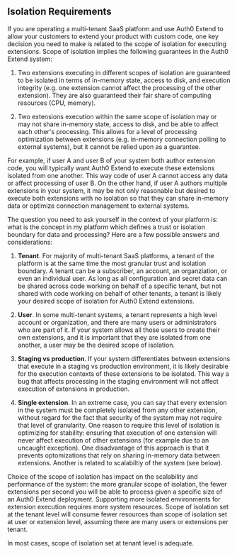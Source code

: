 ## Isolation Requirements

If you are operating a multi-tenant SaaS platform and use Auth0 Extend to allow your customers to extend your product with custom code, one key decision you need to make is related to the scope of isolation for executing extensions. Scope of isolation implies the following guarantees in the Auth0 Extend system: 

1. Two extensions executing in different scopes of isolation are guaranteed to be isolated in terms of in-memory state, access to disk, and execution integrity (e.g. one extension cannot affect the processing of the other extension). They are also guaranteed their fair share of computing resources (CPU, memory). 

2. Two extensions execution within the same scope of isolation may or may not share in-memory state, access to disk, and be able to affect each other's processing. This allows for a level of processing optimization between extensions (e.g. in-memory connection polling to external systems), but it cannot be relied upon as a guarantee. 

For example, if user A and user B of your system both author extension code, you will typically want Auth0 Extend to execute these extensions isolated from one another. This way code of user A cannot access any data or affect processing of user B. On the other hand, if user A authors multiple extensions in your system, it may be not only reasonable but desired to execute both extensions with no isolation so that they can share in-memory data or optimize connection management to external systems. 

The question you need to ask yourself in the context of your platform is: what is the concept in my platform which defines a trust or isolation boundary for data and processing? Here are a few possible answers and considerations: 

1. **Tenant**. For majority of multi-tenant SaaS platforms, a tenant of the platform is at the same time the most granular trust and isolation boundary. A tenant can be a subscriber, an account, an organziation, or even an individual user. As long as all configuration and secret data can be shared across code working on behalf of a specific tenant, but not shared with code working on behalf of other tenants, a tenant is likely your desired scope of isolation for Auth0 Extend extensions.  

2. **User**. In some multi-tenant systems, a tenant represents a high level account or organization, and there are many users or administrators who are part of it. If your system allows all those users to create their own extensions, and it is important that they are isolated from one another, a user may be the desired scope of isolation. 

3. **Staging vs production**. If your system differentiates between extensions that execute in a staging vs production environment, it is likely desirable for the execution contexts of these extensions to be isolated. This way a bug that affects processing in the staging environment will not affect execution of extensions in production. 

4. **Single extension**. In an extreme case, you can say that every extension in the system must be completely isolated from any other extension, without regard for the fact that security of the system may not require that level of granularity. One reason to require this level of isolation is optimizing for stability: ensuring that execution of one extension will never affect execution of other extensions (for example due to an uncaught exception). One disadvantage of this approach is that it prevents optomizations that rely on sharing in-memory data between extensions. Another is related to scalabiltiy of the system (see below). 

Choice of the scope of isolation has impact on the scalability and performance of the system: the more granular scope of isolation, the fewer extensions per second you will be able to process given a specific size of an Auth0 Extend deployment. Supporting more isolated environments for extension execution requires more system resources. Scope of isolation set at the tenant level will consume fewer resources than scope of isolation set at user or extension level, assuming there are many users or extensions per tenant. 

In most cases, scope of isolation set at tenant level is adequate. 